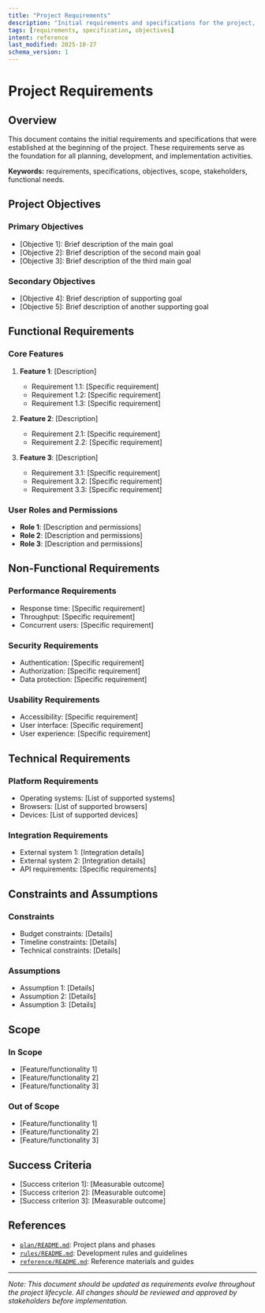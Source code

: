 ```yaml
---
title: "Project Requirements"
description: "Initial requirements and specifications for the project, outlining the core objectives and functional needs."
tags: [requirements, specification, objectives]
intent: reference
last_modified: 2025-10-27
schema_version: 1
---
```


# Project Requirements

## Overview

This document contains the initial requirements and specifications that were established at the beginning of the project. These requirements serve as the foundation for all planning, development, and implementation activities.

**Keywords:** requirements, specifications, objectives, scope, stakeholders, functional needs.

## Project Objectives

### Primary Objectives
- [Objective 1]: Brief description of the main goal
- [Objective 2]: Brief description of the second main goal
- [Objective 3]: Brief description of the third main goal

### Secondary Objectives
- [Objective 4]: Brief description of supporting goal
- [Objective 5]: Brief description of another supporting goal

## Functional Requirements

### Core Features
1. **Feature 1**: [Description]
   - Requirement 1.1: [Specific requirement]
   - Requirement 1.2: [Specific requirement]
   - Requirement 1.3: [Specific requirement]

2. **Feature 2**: [Description]
   - Requirement 2.1: [Specific requirement]
   - Requirement 2.2: [Specific requirement]

3. **Feature 3**: [Description]
   - Requirement 3.1: [Specific requirement]
   - Requirement 3.2: [Specific requirement]
   - Requirement 3.3: [Specific requirement]

### User Roles and Permissions
- **Role 1**: [Description and permissions]
- **Role 2**: [Description and permissions]
- **Role 3**: [Description and permissions]

## Non-Functional Requirements

### Performance Requirements
- Response time: [Specific requirement]
- Throughput: [Specific requirement]
- Concurrent users: [Specific requirement]

### Security Requirements
- Authentication: [Specific requirement]
- Authorization: [Specific requirement]
- Data protection: [Specific requirement]

### Usability Requirements
- Accessibility: [Specific requirement]
- User interface: [Specific requirement]
- User experience: [Specific requirement]

## Technical Requirements

### Platform Requirements
- Operating systems: [List of supported systems]
- Browsers: [List of supported browsers]
- Devices: [List of supported devices]

### Integration Requirements
- External system 1: [Integration details]
- External system 2: [Integration details]
- API requirements: [Specific requirements]

## Constraints and Assumptions

### Constraints
- Budget constraints: [Details]
- Timeline constraints: [Details]
- Technical constraints: [Details]

### Assumptions
- Assumption 1: [Details]
- Assumption 2: [Details]
- Assumption 3: [Details]

## Scope

### In Scope
- [Feature/functionality 1]
- [Feature/functionality 2]
- [Feature/functionality 3]

### Out of Scope
- [Feature/functionality 1]
- [Feature/functionality 2]
- [Feature/functionality 3]

## Success Criteria

- [Success criterion 1]: [Measurable outcome]
- [Success criterion 2]: [Measurable outcome]
- [Success criterion 3]: [Measurable outcome]

## References

- [`plan/README.md`](../plan/README.md): Project plans and phases
- [`rules/README.md`](../rules/README.md): Development rules and guidelines
- [`reference/README.md`](./README.md): Reference materials and guides

---

*Note: This document should be updated as requirements evolve throughout the project lifecycle. All changes should be reviewed and approved by stakeholders before implementation.*